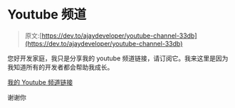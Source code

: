 # Youtube 频道

> 原文:[https://dev.to/ajaydeveloper/youtube-channel-33db](https://dev.to/ajaydeveloper/youtube-channel-33db)

您好开发家庭，我只是分享我的 youtube 频道链接，请订阅它。我来这里是因为我知道所有的开发者都会帮助我成长。

[我的 Youtube 频道链接](https://www.youtube.com/channel/UCj_2lsnsKLuaA1dEh2os8xg?view_as=subscriber)

谢谢你